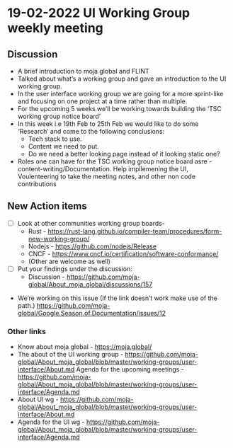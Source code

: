 # 19-02-2022 UI Working Group weekly meeting 

## Discussion

- A brief introduction to moja global and FLINT
- Talked about what’s a working group and gave an introduction to the UI working group.
- In the user interface working group we are going for a more sprint-like and focusing on one project at a time rather than multiple.
- For the upcoming 5 weeks we’ll be working towards building the ‘TSC working group notice board’
- In this week i.e 19th Feb to 25th Feb we would like to do some ‘Research’ and come to the following conclusions:
    - Tech stack to use.
    - Content we need to put.
    - Do we need a better looking page instead of it looking static one?
- Roles one can have for the TSC working group notice board asre - content-writing/Documentation. Help impllemening the UI, Voulenteering to take the meeting notes, and other non code contributions


## New Action items

- [ ] Look at other communities working group boards-
    - Rust - https://rust-lang.github.io/compiler-team/procedures/form-new-working-group/ 
    - Nodejs - https://github.com/nodejs/Release 
    - CNCF - https://www.cncf.io/certification/software-conformance/ 
    - (Other are welcome as well)
- [ ] Put your findings under the discussion:
    - Discussion - https://github.com/moja-global/About_moja_global/discussions/157 
- We’re working on this issue (If the link doesn’t work make use of the path.) https://github.com/moja-global/Google.Season.of.Documentation/issues/12 


### Other links

- Know about moja global - https://moja.global/ 
- The about of the UI working group - https://github.com/moja-global/About_moja_global/blob/master/working-groups/user-interface/About.md 
Agenda for the upcoming meetings - https://github.com/moja-global/About_moja_global/blob/master/working-groups/user-interface/Agenda.md 
- About UI wg - https://github.com/moja-global/About_moja_global/blob/master/working-groups/user-interface/About.md 
- Agenda for the UI wg -
https://github.com/moja-global/About_moja_global/blob/master/working-groups/user-interface/Agenda.md 
